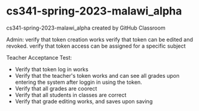 # cs341-spring-2023-malawi_alpha
cs341-spring-2023-malawi_alpha created by GitHub Classroom

Admin:
verify that token creation works
verify that token can be edited and revoked.
verify that token access can be assigned for a specific subject

Teacher Acceptance Test: 
- Verify that token log in works 
- Verify that the teacher's token works and can see all grades upon entering the system after loggin in using the token. 
- Verify that all grades are coorect 
- Verify that all students in classes are correct 
- Verify that grade editing works, and saves upon saving 

